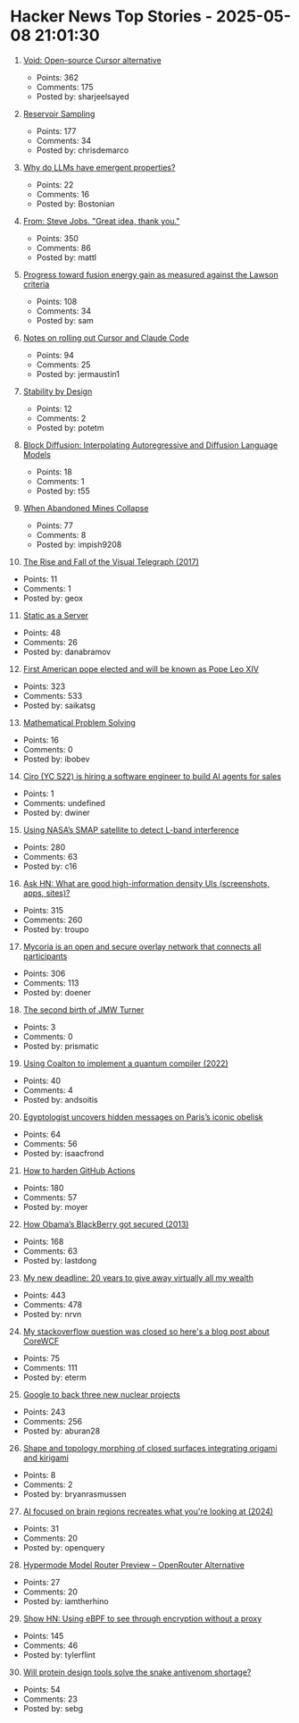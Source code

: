 # Hacker News Top Stories - 2025-05-08 21:01:30

1. [Void: Open-source Cursor alternative](https://github.com/voideditor/void)
   - Points: 362
   - Comments: 175
   - Posted by: sharjeelsayed

2. [Reservoir Sampling](https://samwho.dev/reservoir-sampling/)
   - Points: 177
   - Comments: 34
   - Posted by: chrisdemarco

3. [Why do LLMs have emergent properties?](https://www.johndcook.com/blog/2025/05/08/why-do-llms-have-emergent-properties/)
   - Points: 22
   - Comments: 16
   - Posted by: Bostonian

4. [From: Steve Jobs. "Great idea, thank you."](https://blog.hayman.net/2025/05/06/from-steve-jobs-great-idea.html)
   - Points: 350
   - Comments: 86
   - Posted by: mattl

5. [Progress toward fusion energy gain as measured against the Lawson criteria](https://www.fusionenergybase.com/articles/continuing-progress-toward-fusion-energy-breakeven-and-gain-as-measured-against-the-lawson-criteria)
   - Points: 108
   - Comments: 34
   - Posted by: sam

6. [Notes on rolling out Cursor and Claude Code](https://ghiculescu.substack.com/p/nobody-codes-here-anymore)
   - Points: 94
   - Comments: 25
   - Posted by: jermaustin1

7. [Stability by Design](https://potetm.com/devtalk/stability-by-design.html)
   - Points: 12
   - Comments: 2
   - Posted by: potetm

8. [Block Diffusion: Interpolating Autoregressive and Diffusion Language Models](https://m-arriola.com/bd3lms/)
   - Points: 18
   - Comments: 1
   - Posted by: t55

9. [When Abandoned Mines Collapse](https://practical.engineering/blog/2025/5/6/when-abandoned-mines-collapse)
   - Points: 77
   - Comments: 8
   - Posted by: impish9208

10. [The Rise and Fall of the Visual Telegraph (2017)](https://parisianfields.com/2017/11/05/the-rise-and-fall-of-the-visual-telegraph/)
   - Points: 11
   - Comments: 1
   - Posted by: geox

11. [Static as a Server](https://overreacted.io/static-as-a-server/)
   - Points: 48
   - Comments: 26
   - Posted by: danabramov

12. [First American pope elected and will be known as Pope Leo XIV](https://www.cnn.com/world/live-news/new-pope-conclave-day-two-05-08-25)
   - Points: 323
   - Comments: 533
   - Posted by: saikatsg

13. [Mathematical Problem Solving](https://www.cip.ifi.lmu.de/~grinberg/t/20f/)
   - Points: 16
   - Comments: 0
   - Posted by: ibobev

14. [Ciro (YC S22) is hiring a software engineer to build AI agents for sales](https://www.ycombinator.com/companies/ciro/jobs)
   - Points: 1
   - Comments: undefined
   - Posted by: dwiner

15. [Using NASA’s SMAP satellite to detect L-band interference](https://radioandnukes.substack.com/p/how-dare-you-transmit-at-14-ghz)
   - Points: 280
   - Comments: 63
   - Posted by: c16

16. [Ask HN: What are good high-information density UIs (screenshots, apps, sites)?](undefined)
   - Points: 315
   - Comments: 260
   - Posted by: troupo

17. [Mycoria is an open and secure overlay network that connects all participants](https://mycoria.org/)
   - Points: 306
   - Comments: 113
   - Posted by: doener

18. [The second birth of JMW Turner](https://www.newstatesman.com/culture/art-design/2025/04/the-second-birth-of-jmw-turner)
   - Points: 3
   - Comments: 0
   - Posted by: prismatic

19. [Using Coalton to implement a quantum compiler (2022)](https://coalton-lang.github.io/20220906-quantum-compiler/)
   - Points: 40
   - Comments: 4
   - Posted by: andsoitis

20. [Egyptologist uncovers hidden messages on Paris’s iconic obelisk](https://news.artnet.com/art-world/hidden-messages-paris-luxor-obelisk-2636508)
   - Points: 64
   - Comments: 56
   - Posted by: isaacfrond

21. [How to harden GitHub Actions](https://www.wiz.io/blog/github-actions-security-guide)
   - Points: 180
   - Comments: 57
   - Posted by: moyer

22. [How Obama’s BlackBerry got secured (2013)](https://www.electrospaces.net/2013/04/how-obamas-blackberry-got-secured.html)
   - Points: 168
   - Comments: 63
   - Posted by: lastdong

23. [My new deadline: 20 years to give away virtually all my wealth](https://www.gatesnotes.com/home/home-page-topic/reader/n20-years-to-give-away-virtually-all-my-wealth)
   - Points: 443
   - Comments: 478
   - Posted by: nrvn

24. [My stackoverflow question was closed so here's a blog post about CoreWCF](https://richardcocks.github.io/2025-05-08-CoreWCF.html)
   - Points: 75
   - Comments: 111
   - Posted by: eterm

25. [Google to back three new nuclear projects](https://www.esgtoday.com/google-to-back-three-new-advanced-nuclear-projects/)
   - Points: 243
   - Comments: 256
   - Posted by: aburan28

26. [Shape and topology morphing of closed surfaces integrating origami and kirigami](https://www.science.org/doi/10.1126/sciadv.ads5659)
   - Points: 8
   - Comments: 2
   - Posted by: bryanrasmussen

27. [AI focused on brain regions recreates what you're looking at (2024)](https://www.newscientist.com/article/2438107-mind-reading-ai-recreates-what-youre-looking-at-with-amazing-accuracy/)
   - Points: 31
   - Comments: 20
   - Posted by: openquery

28. [Hypermode Model Router Preview – OpenRouter Alternative](https://hypermode.com/blog/introducing-model-router)
   - Points: 27
   - Comments: 20
   - Posted by: iamtherhino

29. [Show HN: Using eBPF to see through encryption without a proxy](https://github.com/qpoint-io/qtap)
   - Points: 145
   - Comments: 46
   - Posted by: tylerflint

30. [Will protein design tools solve the snake antivenom shortage?](https://www.owlposting.com/p/will-protein-design-tools-solve-the)
   - Points: 54
   - Comments: 23
   - Posted by: sebg

